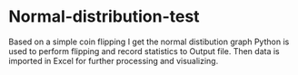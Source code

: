 # Normal-distribution-test
Based on a simple coin flipping I get the normal distibution graph
Python is used to perform flipping and record statistics to Output file.
Then data is imported in Excel for further processing and visualizing.
